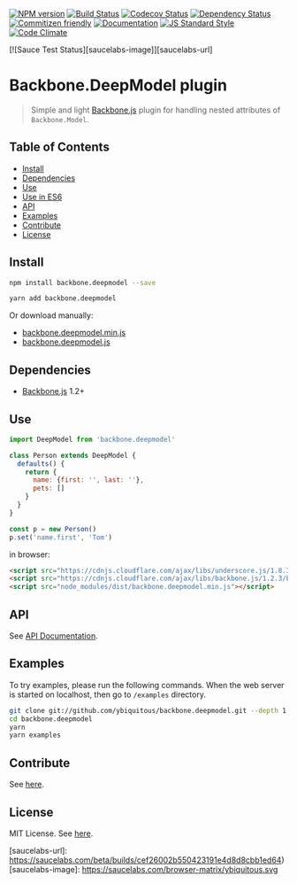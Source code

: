 [![NPM version][npm-version-image]][npm-url]
[![Build Status][travis-image]][travis-url]
[![Codecov Status][codecov-image]][codecov-url]
[![Dependency Status][dependency-image]][dependency-url]
[![Commitizen friendly][commitizen-image]][commitizen-url]
[![Documentation][documentation-image]][documentation-url]
[![JS Standard Style][js-standard-image]][js-standard-url]
[![Code Climate][code-climate-image]][code-climate-url]

[![Sauce Test Status][saucelabs-image]][saucelabs-url]

# Backbone.DeepModel plugin

> Simple and light [Backbone.js](http://backbonejs.org/) plugin
> for handling nested attributes of `Backbone.Model`.

## Table of Contents

- [Install](#install)
- [Dependencies](#dependencies)
- [Use](#use)
- [Use in ES6](#use-in-es6)
- [API](#api)
- [Examples](#examples)
- [Contribute](#contribute)
- [License](#license)

## Install

```sh
npm install backbone.deepmodel --save
```

```sh
yarn add backbone.deepmodel
```

Or download manually:

- [backbone.deepmodel.min.js](dist/backbone.deepmodel.min.js)
- [backbone.deepmodel.js](dist/backbone.deepmodel.js)

## Dependencies

- [Backbone.js](http://backbonejs.org/) 1.2+

## Use

```js
import DeepModel from 'backbone.deepmodel'

class Person extends DeepModel {
  defaults() {
    return {
      name: {first: '', last: ''},
      pets: []
    }
  }
}

const p = new Person()
p.set('name.first', 'Tom')
```

in browser:

```html
<script src="https://cdnjs.cloudflare.com/ajax/libs/underscore.js/1.8.3/underscore-min.js"></script>
<script src="https://cdnjs.cloudflare.com/ajax/libs/backbone.js/1.2.3/backbone-min.js"></script>
<script src="node_modules/dist/backbone.deepmodel.min.js"></script>
```

## API

See [API Documentation](https://doc.esdoc.org/github.com/ybiquitous/backbone.deepmodel/identifiers.html).

## Examples

To try examples, please run the following commands.
When the web server is started on localhost, then go to `/examples` directory.

```sh
git clone git://github.com/ybiquitous/backbone.deepmodel.git --depth 1
cd backbone.deepmodel
yarn
yarn examples
```

## Contribute

See [here](CONTRIBUTING.md).

## License

MIT License. See [here](LICENSE).

[npm-url]: https://npmjs.org/package/backbone.deepmodel
[npm-version-image]: https://img.shields.io/npm/v/backbone.deepmodel.svg
[npm-downloads-image]: https://img.shields.io/npm/dm/backbone.deepmodel.svg

[travis-url]: https://travis-ci.org/ybiquitous/backbone.deepmodel
[travis-image]: https://img.shields.io/travis/ybiquitous/backbone.deepmodel.svg

[codecov-url]: https://codecov.io/gh/ybiquitous/backbone.deepmodel
[codecov-image]: https://codecov.io/gh/ybiquitous/backbone.deepmodel/branch/master/graph/badge.svg

[dependency-url]: https://david-dm.org/ybiquitous/backbone.deepmodel
[dependency-image]: https://img.shields.io/david/ybiquitous/backbone.deepmodel.svg
[dev-dependency-url]: https://david-dm.org/ybiquitous/backbone.deepmodel#info=devDependencies
[dev-dependency-image]: https://img.shields.io/david/dev/ybiquitous/backbone.deepmodel.svg

[commitizen-url]: http://commitizen.github.io/cz-cli
[commitizen-image]: https://img.shields.io/badge/commitizen-friendly-brightgreen.svg

[documentation-url]: https://doc.esdoc.org/github.com/ybiquitous/backbone.deepmodel/
[documentation-image]: https://doc.esdoc.org/github.com/ybiquitous/backbone.deepmodel/badge.svg

[js-standard-url]: http://standardjs.com/
[js-standard-image]: https://img.shields.io/badge/code%20style-standard-brightgreen.svg

[code-climate-url]: https://codeclimate.com/github/ybiquitous/backbone.deepmodel
[code-climate-image]: https://codeclimate.com/github/ybiquitous/backbone.deepmodel/badges/gpa.svg

[saucelabs-url]: https://saucelabs.com/beta/builds/cef26002b550423191e4d8d8cbb1ed64)
[saucelabs-image]: https://saucelabs.com/browser-matrix/ybiquitous.svg
